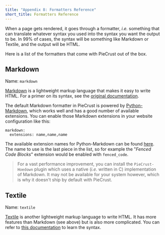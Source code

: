 ```yaml
---
title: "Appendix 8: Formatters Reference"
short_title: Formatters Reference
---
```


When a page gets rendered, it goes through a formatter, _i.e._ something that
can translate whatever syntax you used into the syntax you want the output to
be. In 99% of cases, the syntax will be something like Markdown or Textile, and
the output will be HTML.

Here is a list of the formatters that come with PieCrust out of the box.


## Markdown

Name: `markdown`

[Markdown][] is a lightweight markup language that makes it easy to write HTML.
For a primer on its syntax, see the [original documentation][gruber].

The default Markdown formatter in PieCrust is powered by
[Python-Markdown][pymd], which works well and has a good number of available
extensions. You can enable those Markdown extensions in your website
configuration like this:

```
markdown:
  extensions: name,name,name
```

The available extension names for Python-Markdown can be found [here][ext]. The
name to use is the last piece in the list, so for example the "_Fenced Code
Blocks_" extension would be enabled with `fenced_code`.

> For a vast performance improvement, you can install the `PieCrust-Hoedown`
> plugin which uses a native (_i.e._ written in C) implementation of Markdown.
> It may not be available for your system however, which is why it doesn't ship
> by default with PieCrust.


## Textile

Name: `textile`

[Textile][] is another lightweight markup language to write HTML. It has more
features than Markdown (see above) but is also more complicated. You can refer
to [this documentation][tx] to learn the syntax.


[markdown]: https://en.wikipedia.org/wiki/Markdown
[gruber]: https://daringfireball.net/projects/markdown/syntax
[pymd]: https://python-markdown.github.io/
[ext]: https://python-markdown.github.io/extensions/
[textile]: https://en.wikipedia.org/wiki/Textile_%28markup_language%29
[tx]: https://txstyle.org/

